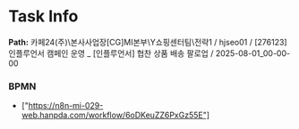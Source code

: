 # Task Info

**Path:** 카페24(주)\본사사업장\[CG]MI본부\Y쇼핑센터팀\전략1 / hjseo01 / [276123] 인플루언서 캠페인 운영 _ [인플루언서] 협찬 상품 배송 팔로업 / 2025-08-01_00-00-00

### BPMN
- ["https://n8n-mi-029-web.hanpda.com/workflow/6oDKeuZZ6PxGz55E"]

